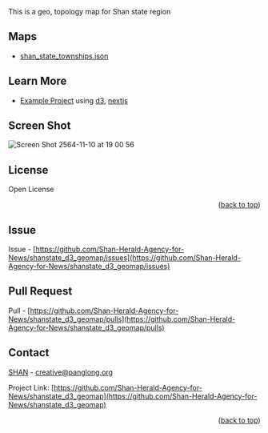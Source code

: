 This is a geo, topology map for Shan state region

## Maps

- [shan_state_townships.json](https://github.com/Shan-Herald-Agency-for-News/shanstate_d3_geomap/blob/main/src/maps/shan_state_townships.json)

## Learn More

- [Example Project](https://github.com/NoerNova/shanstate_geo_maps/tree/main/examples/shanstate_d3_geomap) using [d3](https://d3js.org/), [nextjs](https://nextjs.org/)

## Screen Shot
![Screen Shot 2564-11-10 at 19 00 56](https://user-images.githubusercontent.com/9565672/141111012-62cc6436-49fb-46a9-89c5-e34e871c56c9.png)

<!-- LICENSE -->
## License

Open License

<p align="right">(<a href="#top">back to top</a>)</p>


<!-- ISSUE -->
## Issue
Issue - [https://github.com/Shan-Herald-Agency-for-News/shanstate_d3_geomap/issues](https://github.com/Shan-Herald-Agency-for-News/shanstate_d3_geomap/issues)

<!-- PULL -->
## Pull Request
Pull - [https://github.com/Shan-Herald-Agency-for-News/shanstate_d3_geomap/pulls](https://github.com/Shan-Herald-Agency-for-News/shanstate_d3_geomap/pulls)

<!-- CONTACT -->
## Contact

[SHAN](https://shannews.org/contact) - creative@panglong.org

Project Link: [https://github.com/Shan-Herald-Agency-for-News/shanstate_d3_geomap](https://github.com/Shan-Herald-Agency-for-News/shanstate_d3_geomap)

<p align="right">(<a href="#top">back to top</a>)</p>
